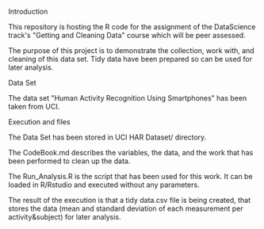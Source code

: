 Introduction

This repository is hosting the R code for the assignment of the DataScience track's "Getting and Cleaning Data" course which will be peer assessed.

The purpose of this project is to demonstrate the collection, work with, and cleaning of this data set. Tidy data have been prepared so can be used for later analysis.

Data Set

The data set "Human Activity Recognition Using Smartphones" has been taken from UCI.

Execution and files

The Data Set has been stored in UCI HAR Dataset/ directory.

The CodeBook.md describes the variables, the data, and the work that has been performed to clean up the data.

The Run_Analysis.R is the script that has been used for this work. It can be loaded in R/Rstudio and executed without any parameters.

The result of the execution is that a tidy data.csv file is being created, that stores the data (mean and standard deviation of each measurement per activity&subject) for later analysis.
